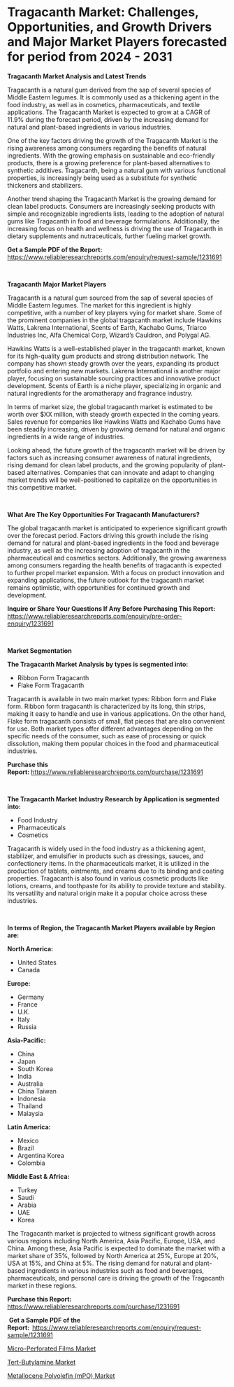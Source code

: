 <p><h1>Tragacanth Market: Challenges, Opportunities, and Growth Drivers and Major Market Players forecasted for period from 2024 - 2031</h1></p><p><strong>Tragacanth Market Analysis and Latest Trends</strong></p>
<p><p>Tragacanth is a natural gum derived from the sap of several species of Middle Eastern legumes. It is commonly used as a thickening agent in the food industry, as well as in cosmetics, pharmaceuticals, and textile applications. The Tragacanth Market is expected to grow at a CAGR of 11.9% during the forecast period, driven by the increasing demand for natural and plant-based ingredients in various industries.</p><p>One of the key factors driving the growth of the Tragacanth Market is the rising awareness among consumers regarding the benefits of natural ingredients. With the growing emphasis on sustainable and eco-friendly products, there is a growing preference for plant-based alternatives to synthetic additives. Tragacanth, being a natural gum with various functional properties, is increasingly being used as a substitute for synthetic thickeners and stabilizers.</p><p>Another trend shaping the Tragacanth Market is the growing demand for clean label products. Consumers are increasingly seeking products with simple and recognizable ingredients lists, leading to the adoption of natural gums like Tragacanth in food and beverage formulations. Additionally, the increasing focus on health and wellness is driving the use of Tragacanth in dietary supplements and nutraceuticals, further fueling market growth.</p></p>
<p><strong>Get a Sample PDF of the Report:&nbsp;</strong> <a href="https://www.reliableresearchreports.com/enquiry/request-sample/1231691">https://www.reliableresearchreports.com/enquiry/request-sample/1231691</a></p>
<p>&nbsp;</p>
<p><strong>Tragacanth Major Market Players</strong></p>
<p><p>Tragacanth is a natural gum sourced from the sap of several species of Middle Eastern legumes. The market for this ingredient is highly competitive, with a number of key players vying for market share. Some of the prominent companies in the global tragacanth market include Hawkins Watts, Lakrena International, Scents of Earth, Kachabo Gums, Triarco Industries Inc, Alfa Chemical Corp, Wizard’s Cauldron, and Polygal AG.</p><p>Hawkins Watts is a well-established player in the tragacanth market, known for its high-quality gum products and strong distribution network. The company has shown steady growth over the years, expanding its product portfolio and entering new markets. Lakrena International is another major player, focusing on sustainable sourcing practices and innovative product development. Scents of Earth is a niche player, specializing in organic and natural ingredients for the aromatherapy and fragrance industry.</p><p>In terms of market size, the global tragacanth market is estimated to be worth over $XX million, with steady growth expected in the coming years. Sales revenue for companies like Hawkins Watts and Kachabo Gums have been steadily increasing, driven by growing demand for natural and organic ingredients in a wide range of industries.</p><p>Looking ahead, the future growth of the tragacanth market will be driven by factors such as increasing consumer awareness of natural ingredients, rising demand for clean label products, and the growing popularity of plant-based alternatives. Companies that can innovate and adapt to changing market trends will be well-positioned to capitalize on the opportunities in this competitive market.</p></p>
<p>&nbsp;</p>
<p><strong>What Are The Key Opportunities For Tragacanth Manufacturers?</strong></p>
<p><p>The global tragacanth market is anticipated to experience significant growth over the forecast period. Factors driving this growth include the rising demand for natural and plant-based ingredients in the food and beverage industry, as well as the increasing adoption of tragacanth in the pharmaceutical and cosmetics sectors. Additionally, the growing awareness among consumers regarding the health benefits of tragacanth is expected to further propel market expansion. With a focus on product innovation and expanding applications, the future outlook for the tragacanth market remains optimistic, with opportunities for continued growth and development.</p></p>
<p><strong>Inquire or Share Your Questions If Any Before Purchasing This Report:</strong> <a href="https://www.reliableresearchreports.com/enquiry/pre-order-enquiry/1231691">https://www.reliableresearchreports.com/enquiry/pre-order-enquiry/1231691</a></p>
<p>&nbsp;</p>
<p><strong>Market Segmentation</strong></p>
<p><strong>The Tragacanth Market Analysis by types is segmented into:</strong></p>
<p><ul><li>Ribbon Form Tragacanth</li><li>Flake Form Tragacanth</li></ul></p>
<p><p>Tragacanth is available in two main market types: Ribbon form and Flake form. Ribbon form tragacanth is characterized by its long, thin strips, making it easy to handle and use in various applications. On the other hand, Flake form tragacanth consists of small, flat pieces that are also convenient for use. Both market types offer different advantages depending on the specific needs of the consumer, such as ease of processing or quick dissolution, making them popular choices in the food and pharmaceutical industries.</p></p>
<p><strong>Purchase this Report:&nbsp;</strong><a href="https://www.reliableresearchreports.com/purchase/1231691">https://www.reliableresearchreports.com/purchase/1231691</a></p>
<p>&nbsp;</p>
<p><strong>The Tragacanth Market Industry Research by Application is segmented into:</strong></p>
<p><ul><li>Food Industry</li><li>Pharmaceuticals</li><li>Cosmetics</li></ul></p>
<p><p>Tragacanth is widely used in the food industry as a thickening agent, stabilizer, and emulsifier in products such as dressings, sauces, and confectionery items. In the pharmaceuticals market, it is utilized in the production of tablets, ointments, and creams due to its binding and coating properties. Tragacanth is also found in various cosmetic products like lotions, creams, and toothpaste for its ability to provide texture and stability. Its versatility and natural origin make it a popular choice across these industries.</p></p>
<p>&nbsp;</p>
<p><strong>In terms of Region, the Tragacanth Market Players available by Region are:</strong></p>
<p>
    <p> <strong> North America: </strong>
        <ul>
            <li>United States</li>
            <li>Canada</li>
        </ul>
        </p> 
    <p> <strong> Europe: </strong>
        <ul>
            <li>Germany</li>
            <li>France</li>
            <li>U.K.</li>
            <li>Italy</li>
            <li>Russia</li>
        </ul>
        </p> 
    <p> <strong> Asia-Pacific: </strong>
        <ul>
            <li>China</li>
            <li>Japan</li>
            <li>South Korea</li>
            <li>India</li>
            <li>Australia</li>
            <li>China Taiwan</li>
            <li>Indonesia</li>
            <li>Thailand</li>
            <li>Malaysia</li>
        </ul>
        </p> 
    <p> <strong> Latin America: </strong>
        <ul>
            <li>Mexico</li>
            <li>Brazil</li>
            <li>Argentina Korea</li>
            <li>Colombia</li>
        </ul>
        </p> 
    <p> <strong> Middle East & Africa: </strong>
        <ul>
            <li>Turkey</li>
            <li>Saudi</li>
            <li>Arabia</li>
            <li>UAE</li>
            <li>Korea</li>
        </ul>
    </p>
    </p>
<p><p>The Tragacanth market is projected to witness significant growth across various regions including North America, Asia Pacific, Europe, USA, and China. Among these, Asia Pacific is expected to dominate the market with a market share of 35%, followed by North America at 25%, Europe at 20%, USA at 15%, and China at 5%. The rising demand for natural and plant-based ingredients in various industries such as food and beverages, pharmaceuticals, and personal care is driving the growth of the Tragacanth market in these regions.</p></p>
<p><strong>Purchase this Report: </strong><a href="https://www.reliableresearchreports.com/purchase/1231691">https://www.reliableresearchreports.com/purchase/1231691</a></p>
<p>&nbsp;<strong>Get a Sample PDF of the Report:&nbsp;&nbsp;</strong><a href="https://www.reliableresearchreports.com/enquiry/request-sample/1231691">https://www.reliableresearchreports.com/enquiry/request-sample/1231691</a></p>
<p><strong></strong></p>
<p><p><a href="https://github.com/jodemen/Market-Research-Report-List-1/blob/main/micro-perforated-films-market.md">Micro-Perforated Films Market</a></p><p><a href="https://github.com/Sarissaschmalingtr6fz2739/Market-Research-Report-List-1/blob/main/tert-butylamine-market.md">Tert-Butylamine Market</a></p><p><a href="https://github.com/jj19131/Market-Research-Report-List-1/blob/main/metallocene-polyolefin-mpo-market.md">Metallocene Polyolefin (mPO) Market</a></p></p>